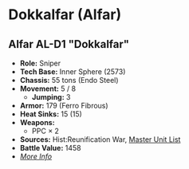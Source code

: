 # Dokkalfar (Alfar)
## Alfar AL-D1 "Dokkalfar"
- **Role:** Sniper
- **Tech Base:** Inner Sphere (2573)
- **Chassis:** 55 tons (Endo Steel)
- **Movement:** 5 / 8
  - **Jumping:** 3
- **Armor:** 179 (Ferro Fibrous)
- **Heat Sinks:** 15 (15)
- **Weapons:**
  - PPC × 2
- **Sources:** Hist:Reunification War, [Master Unit List](http://masterunitlist.info/Unit/Details/3693/alfar-al-d1-dokkalfar)
- **Battle Value:** 1458
- [*More Info*](alfar/alfar_al-d1.md)

